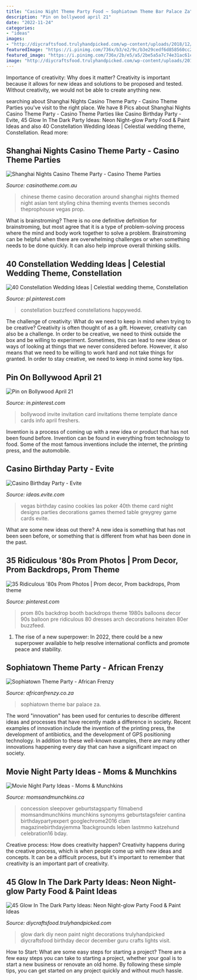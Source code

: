 ```yaml
---
title: "Casino Night Theme Party Food ~ Sophiatown Theme Bar Palace Za"
description: "Pin on bollywood april 21"
date: "2022-11-24"
categories:
- "ideas"
images:
- "http://diycraftsfood.trulyhandpicked.com/wp-content/uploads/2018/12/DIY-Glow-in-the-dark-party-ideas-food-decor-face-body-paint-1.jpg"
featuredImage: "https://i.pinimg.com/736x/b3/e2/9c/b3e29cedf6d858560cc26245b2ef4691.jpg"
featured_image: "https://i.pinimg.com/736x/2b/e5/a5/2be5a5a7c74e31ac61cd00edadc4d202.jpg"
image: "http://diycraftsfood.trulyhandpicked.com/wp-content/uploads/2018/12/DIY-Glow-in-the-dark-party-ideas-food-decor-face-body-paint-1.jpg"
---
```



Importance of creativity: Why does it matter?
Creativity is important because it allows for new ideas and solutions to be proposed and tested. Without creativity, we would not be able to create anything new.

	

		
searching about Shanghai Nights Casino Theme Party - Casino Theme Parties you've visit to the right place. We have 8 Pics about Shanghai Nights Casino Theme Party - Casino Theme Parties like Casino Birthday Party - Evite, 45 Glow In The Dark Party Ideas: Neon Night-glow Party Food &amp; Paint Ideas and also 40 Constellation Wedding Ideas | Celestial wedding theme, Constellation. Read more:
		
    
## Shanghai Nights Casino Theme Party - Casino Theme Parties

<img loading=lazy src="http://www.casinotheme.com.au/wp-content/uploads/2014/08/around-the-world-5.jpg" onerror="this.onerror=null;this.src='https://tse1.mm.bing.net/th?id=OIP.zT3SDpNuSoP9VoR-7OV0YQHaFj&amp;pid=15.1';" alt="Shanghai Nights Casino Theme Party - Casino Theme Parties">

_Source: casinotheme.com.au_

>chinese theme casino decoration around shanghai nights themed night asian tent styling china theming events themes seconds theprophouse vegas prop. 

	

What is brainstroming?
There is no one definitive definition for brainstroming, but most agree that it is a type of problem-solving process where the mind and body work together to solve a problem. Brainstroming can be helpful when there are overwhelming challenges or when something needs to be done quickly. It can also help improve overall thinking skills.

    
## 40 Constellation Wedding Ideas | Celestial Wedding Theme, Constellation

<img loading=lazy src="https://i.pinimg.com/736x/b3/e2/9c/b3e29cedf6d858560cc26245b2ef4691.jpg" onerror="this.onerror=null;this.src='https://tse4.mm.bing.net/th?id=OIP.GfpemPJdO4jukQKe_pfTdAHaLH&amp;pid=15.1';" alt="40 Constellation Wedding Ideas | Celestial wedding theme, Constellation">

_Source: pl.pinterest.com_

>constellation buzzfeed constellations happywedd. 

	

The challenge of creativity: What do we need to keep in mind when trying to be creative?
Creativity is often thought of as a gift. However, creativity can also be a challenge. In order to be creative, we need to think outside the box and be willing to experiment. Sometimes, this can lead to new ideas or ways of looking at things that we never considered before. However, it also means that we need to be willing to work hard and not take things for granted. In order to stay creative, we need to keep in mind some key tips.

    
## Pin On Bollywood April 21

<img loading=lazy src="https://i.pinimg.com/736x/2b/e5/a5/2be5a5a7c74e31ac61cd00edadc4d202.jpg" onerror="this.onerror=null;this.src='https://tse2.mm.bing.net/th?id=OIP.zzag1czUrELcWbQGqTngdgHaKe&amp;pid=15.1';" alt="Pin on Bollywood April 21">

_Source: in.pinterest.com_

>bollywood invite invitation card invitations theme template dance cards info april freshers. 

	

Invention is a process of coming up with a new idea or product that has not been found before. Invention can be found in everything from technology to food. Some of the most famous inventions include the internet, the printing press, and the automobile.

    
## Casino Birthday Party - Evite

<img loading=lazy src="http://ideas.evite.com/media/Casino-Featured.jpg" onerror="this.onerror=null;this.src='https://tse4.mm.bing.net/th?id=OIP.CNe-8KG_CA5lJoqF-JBTdQHaE8&amp;pid=15.1';" alt="Casino Birthday Party - Evite">

_Source: ideas.evite.com_

>vegas birthday casino cookies las poker 40th theme card night designs parties decorations games themed table greygrey game cards evite. 

	

What are some new ideas out there?
A new idea is something that has not been seen before, or something that is different from what has been done in the past.

    
## 35 Ridiculous &#039;80s Prom Photos | Prom Decor, Prom Backdrops, Prom Theme

<img loading=lazy src="https://i.pinimg.com/736x/3d/41/6c/3d416c50bdaab1d61bb281a038ad024a--s-prom-balloon-backdrop.jpg" onerror="this.onerror=null;this.src='https://tse4.mm.bing.net/th?id=OIP.04B8zA1EVr1CYsMbz4dXnAHaKj&amp;pid=15.1';" alt="35 Ridiculous &#039;80s Prom Photos | Prom decor, Prom backdrops, Prom theme">

_Source: pinterest.com_

>prom 80s backdrop booth backdrops theme 1980s balloons decor 90s balloon pre ridiculous 80 dresses arch decorations heiraten 80er buzzfeed. 

	

1. The rise of a new superpower: In 2022, there could be a new superpower available to help resolve international conflicts and promote peace and stability.

    
## Sophiatown Theme Party - African Frenzy

<img loading=lazy src="http://www.africanfrenzy.co.za/dev/wp-content/uploads/2015/01/6.jpg" onerror="this.onerror=null;this.src='https://tse4.mm.bing.net/th?id=OIP.ymk6tNRiINCeEiNM2vG7aQHaE7&amp;pid=15.1';" alt="Sophiatown Theme Party - African Frenzy">

_Source: africanfrenzy.co.za_

>sophiatown theme bar palace za. 

	

The word "innovation" has been used for centuries to describe different ideas and processes that have recently made a difference in society. Recent examples of innovation include the invention of the printing press, the development of antibiotics, and the development of GPS positioning technology. In addition to these well-known examples, there are many other innovations happening every day that can have a significant impact on society.

    
## Movie Night Party Ideas - Moms &amp; Munchkins

<img loading=lazy src="https://www.momsandmunchkins.ca/wp-content/uploads/2016/03/movie-party-concession-stand-7m.jpg" onerror="this.onerror=null;this.src='https://tse4.mm.bing.net/th?id=OIP.FO2KJWCBXoqPxJc4PoOyFgHaLH&amp;pid=15.1';" alt="Movie Night Party Ideas - Moms &amp; Munchkins">

_Source: momsandmunchkins.ca_

>concession sleepover geburtstagsparty filmabend momsandmunchkins munchkins synonyms geburtstagsfeier cantina birthdaypartyexpert googlechrome2016 clam magazinebirthdayjemma 1backgrounds leben lastmmo katzehund celebration16 bday. 

	

Creative process: How does creativity happen?
Creativity happens during the creative process, which is when people come up with new ideas and concepts. It can be a difficult process, but it's important to remember that creativity is an important part of creativity.

    
## 45 Glow In The Dark Party Ideas: Neon Night-glow Party Food &amp; Paint Ideas

<img loading=lazy src="http://diycraftsfood.trulyhandpicked.com/wp-content/uploads/2018/12/DIY-Glow-in-the-dark-party-ideas-food-decor-face-body-paint-1.jpg" onerror="this.onerror=null;this.src='https://tse4.mm.bing.net/th?id=OIP.8lCtq3Eekig7bIuj-X3lxgHaSh&amp;pid=15.1';" alt="45 Glow In The Dark Party Ideas: Neon Night-glow Party Food &amp; Paint Ideas">

_Source: diycraftsfood.trulyhandpicked.com_

>glow dark diy neon paint night decorations trulyhandpicked diycraftsfood birthday decor december guru crafts lights visit. 

	

How to Start: What are some easy steps for starting a project?
There are a few easy steps you can take to starting a project, whether your goal is to start a new business or renovate an old home. By following these simple tips, you can get started on any project quickly and without much hassle.

